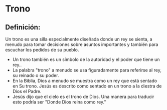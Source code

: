 # Trono

## Definición: 

Un trono es una silla especialmente diseñada donde un rey se sienta, a menudo para tomar decisiones sobre asuntos importantes y también para escuchar los pedidos de su pueblo.

* Un trono también es un símbolo de la autoridad y el poder que tiene un rey..
* La palabra "trono" a menudo se usa figuradamente para referirse al rey, su reinado o su poder.
* En la Biblia, Dios a menudo se muestra como un rey que  está sentado en Su trono.  Jesús es descrito como sentado en un trono a la diestra de Dios el Padre.
* Jesús dijo que el cielo es el trono de Dios.  Una manera para traducir esto podría ser "Donde Dios reina como rey."

